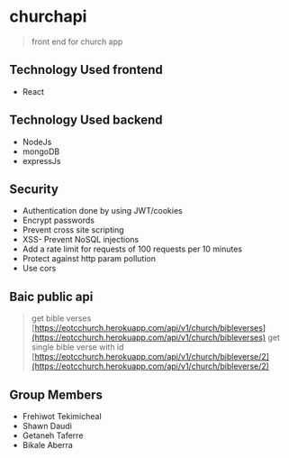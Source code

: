 # churchapi

> front end for church app

## Technology Used frontend

- React


## Technology Used backend

- NodeJs
- mongoDB
- expressJs

## Security

- Authentication done by using JWT/cookies
- Encrypt passwords
- Prevent cross site scripting
- XSS- Prevent NoSQL injections
- Add a rate limit for requests of 100 requests per 10 minutes
- Protect against http param pollution
- Use cors

## Baic public api

> get bible verses [https://eotcchurch.herokuapp.com/api/v1/church/bibleverses](https://eotcchurch.herokuapp.com/api/v1/church/bibleverses)
> get single bible verse with id [https://eotcchurch.herokuapp.com/api/v1/church/bibleverse/2](https://eotcchurch.herokuapp.com/api/v1/church/bibleverse/2)




## Group Members

- Frehiwot Tekimicheal
- Shawn Daudi
- Getaneh Taferre
- Bikale Aberra
